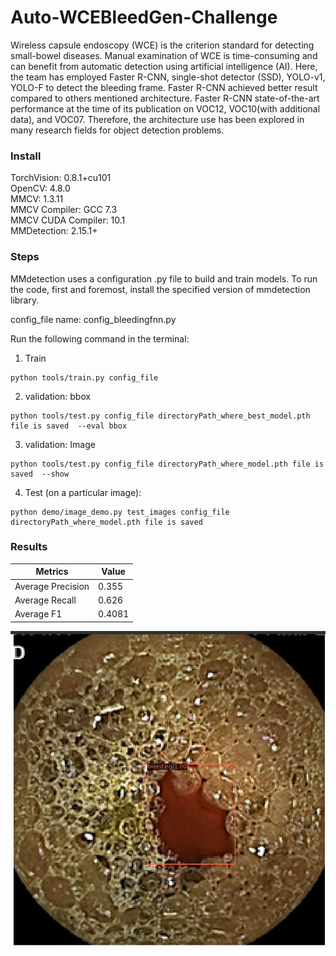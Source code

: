 # Auto-WCEBleedGen-Challenge
Wireless capsule endoscopy (WCE) is the criterion standard for detecting small-bowel diseases. Manual examination of WCE is time-consuming and can benefit from automatic detection using artificial intelligence (AI). Here, the team has employed Faster R-CNN, single-shot detector (SSD), YOLO-v1, YOLO-F to detect the bleeding frame. Faster R-CNN achieved better result compared to others mentioned architecture. Faster R-CNN state-of-the-art performance at the time of its publication on VOC12, VOC10(with additional data), and VOC07. Therefore, the architecture use has been explored in many research fields for object detection problems.

### Install
TorchVision: 0.8.1+cu101 \
OpenCV: 4.8.0 \
MMCV: 1.3.11 \
MMCV Compiler: GCC 7.3 \
MMCV CUDA Compiler: 10.1 \
MMDetection: 2.15.1+

### Steps
MMdetection uses a configuration .py file to build and train models. To run the code, first and foremost, install the specified version of mmdetection library.

config_file name: config_bleedingfnn.py

Run the following command in the terminal:
  1. Train
```
python tools/train.py config_file
```
  2. validation: bbox
```
python tools/test.py config_file directoryPath_where_best_model.pth file is saved  --eval bbox
```
  3. validation: Image
```
python tools/test.py config_file directoryPath_where_model.pth file is saved  --show
```
  4. Test (on a particular image):
```
python demo/image_demo.py test_images config_file directoryPath_where_model.pth file is saved
```
### Results
| Metrics            | Value  |
|--------------------|--------|
| Average Precision  | 0.355  |
| Average Recall     | 0.626  |
| Average F1         | 0.4081 |

![Test img|320x271,50%](./ScreenShots/T2_5.png)

